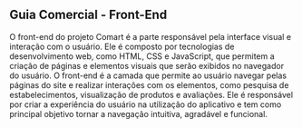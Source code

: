 ## Guia Comercial - Front-End

O front-end do projeto Comart é a parte responsável pela interface visual e interação com o usuário. Ele é composto por tecnologias de desenvolvimento web, como HTML, CSS e JavaScript, que permitem a criação de páginas e elementos visuais que serão exibidos no navegador do usuário. O front-end é a camada que permite ao usuário navegar pelas páginas do site e realizar interações com os elementos, como pesquisa de estabelecimentos, visualização de produtos e avaliações. Ele é responsável por criar a experiência do usuário na utilização do aplicativo e tem como principal objetivo tornar a navegação intuitiva, agradável e funcional.

#
